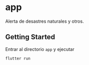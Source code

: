 # app

Alerta de desastres naturales y otros.

## Getting Started

Entrar al directorio `app` y ejecutar

```
flutter run
```


